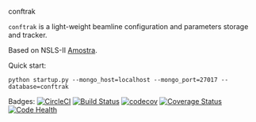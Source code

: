 conftrak

`conftrak` is a light-weight beamline configuration and parameters storage and tracker.

Based on NSLS-II [Amostra](https://github.com/NSLS-II/amostra).

Quick start:
```
python startup.py --mongo_host=localhost --mongo_port=27017 --database=conftrak
```

Badges:
[![CircleCI](https://circleci.com/gh/hhslepicka/conftrak.svg?style=svg)](https://circleci.com/gh/hhslepicka/conftrak)
[![Build Status](https://travis-ci.org/hhslepicka/conftrak.svg?branch=master)](https://travis-ci.org/hhslepicka/conftrak)
[![codecov](https://codecov.io/gh/hhslepicka/conftrak/branch/master/graph/badge.svg)](https://codecov.io/gh/hhslepicka/conftrak)
[![Coverage Status](https://coveralls.io/repos/github/hhslepicka/conftrak/badge.svg?branch=master)](https://coveralls.io/github/hhslepicka/conftrak?branch=master)
[![Code Health](https://landscape.io/github/hhslepicka/conftrak/master/landscape.svg?style=flat)](https://landscape.io/github/hhslepicka/conftrak/master)

